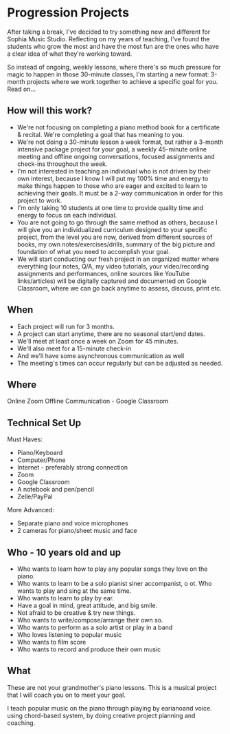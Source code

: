 # Progression Projects
After taking a break, I've decided to try something new and different for Sophia Music Studio. Reflecting on my years of teaching, I've found the students who grow the most and have the most fun are the ones who have a clear idea of what they're working toward.

So instead of ongoing, weekly lessons, where there's so much pressure for magic to happen in those 30-minute classes, I'm starting a new format: 3-month projects where we work together to achieve a specific goal for you. Read on…

## How will this work?

 - We're not focusing on completing a piano method book for a certificate & recital. We're completing a goal that has meaning to you.
 - We're not doing a 30-minute lesson a week format, but rather a 3-month intensive package project for your goal, a weekly 45-minute online meeting and offline ongoing conversations, focused assignments and check-ins throughout the week. 
 - I'm not interested in teaching an individual who is not driven by their own interest, because I know I will put my 100% time and energy to make things happen to those who are eager and excited to learn to achieving their goals. It must be a 2-way communication in order for this project to work. 
 - I'm only taking 10 students at one time to provide quality time and energy to focus on each individual.
 - You are not going to go through the same method as others, because I will give you an individualized curriculum designed to your specific project, from the level you are now, derived from different sources of books, my own notes/exercises/drills, summary of the big picture and foundation of what you need to accomplish your goal.
 - We will start conducting our fresh project in an organized matter where everything (our notes, Q/A, my video tutorials, your video/recording assignments and performances, online sources like YouTube links/articles) will be digitally captured and documented on Google Classroom, where we can go back anytime to assess, discuss, print etc.

## When 

 - Each project will run for 3 months. 
 - A project can start anytime, there are no seasonal start/end dates.
 - We'll meet at least once a week on Zoom for 45 minutes.
 - We'll also meet for a 15-minute check-in
 - And we'll have some asynchronous communication as well
 - The meeting's times can occur regularly but can be adjusted as needed.

## Where

Online Zoom 
Offline Communication - Google Classroom

## Technical Set Up

 Must Haves:
 - Piano/Keyboard
 - Computer/Phone
 - Internet - preferably strong connection
 - Zoom
 - Google Classroom
 - A notebook and pen/pencil
 - Zelle/PayPal

More Advanced:
 - Separate piano and voice microphones
 - 2 cameras for piano/sheet music and face

## Who - 10 years old and up

 - Who wants to learn how to play any popular songs they love on the piano.
 - Who wants to learn to be a solo pianist siner accompanist, o ot.
  Who wants to play and sing at the same time.
 - Who wants to learn to play by ear.
 - Have a goal in mind, great attitude, and big smile.
 - Not afraid to be creative & try new things.
 - Who wants to write/compose/arrange their own so.
 - Who wants to perform as a solo artist or play in a band
 - Who loves listening to popular music
 - Who wants to film score
 - Who wants to record and produce their own music

## What

These are not your grandmother's piano lessons. This is a musical project that I will coach you on to meet your goal.

I teach popular music on the piano through playing by earianoand voice.  using chord-based system, by doing creative project planning and coaching.




<!--stackedit_data:
eyJoaXN0b3J5IjpbMTMyNzc5NDA3NCwtMTkzNjExNDAxNSwtNz
UxNjUwMjQ1LC0xMjE4MjIxODI1LDExODQyNTQxMDksLTE2Mzky
MzMwNzgsLTg4MzMzNDAxNiwtMjA4ODc0NjYxMl19
-->